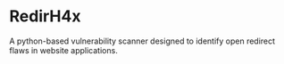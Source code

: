 # RedirH4x
A python-based vulnerability scanner designed to identify open redirect flaws in website applications.
